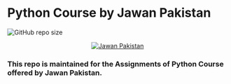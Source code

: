 # Python Course by Jawan Pakistan

![GitHub repo size](https://img.shields.io/github/repo-size/shaheerahm/PythonJPcourse?logo=github&style=plastic)

<p align="center"> <a href="https://www.facebook.com/jawanPakistan786" target="blank"> <img src ="https://scontent.fkhi2-2.fna.fbcdn.net/v/t1.6435-9/152579481_242653564072176_6181324675149097878_n.jpg?_nc_cat=101&ccb=1-5&_nc_sid=09cbfe&_nc_eui2=AeG_XsV_OD38uJe6JwPJxy1r_ZA5Af95qMf9kDkB_3mox5DVzx3XAjV5_EMJ4FE5H9I&_nc_ohc=Y9QHV09iLsEAX-uBVq2&_nc_ht=scontent.fkhi2-2.fna&oh=7f357ac4263eca460ae4e540561fa658&oe=619435F8" alt="Jawan Pakistan"/> </a>
<p>
  
### This repo is maintained for the Assignments of Python Course offered by Jawan Pakistan.
